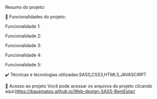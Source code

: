 Resumo do projeto:


🔨 Funcionalidades do projeto:

Funcionalidade 1:

Funcionalidade 2:

Funcionalidade 3:

Funcionalidade 4:

Funcionalidade 5:


✔️ Técnicas e tecnologias utilizadas:SASS,CSS3,HTML5,JAVASCIRPT




📁 Acesso ao projeto
Você pode acessar os arquivos do projeto clicando aqui:https://ikauematos.github.io/Web-design-SASS-BemEstar/
